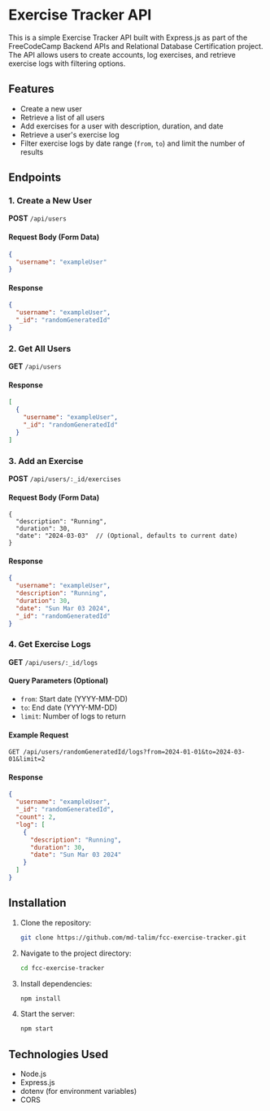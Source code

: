 # Exercise Tracker API

This is a simple Exercise Tracker API built with Express.js as part of the FreeCodeCamp Backend APIs and Relational Database Certification project. The API allows users to create accounts, log exercises, and retrieve exercise logs with filtering options.

## Features

- Create a new user
- Retrieve a list of all users
- Add exercises for a user with description, duration, and date
- Retrieve a user's exercise log
- Filter exercise logs by date range (`from`, `to`) and limit the number of results

## Endpoints

### 1. Create a New User

**POST** `/api/users`

#### Request Body (Form Data)
```json
{
  "username": "exampleUser"
}
```

#### Response
```json
{
  "username": "exampleUser",
  "_id": "randomGeneratedId"
}
```

### 2. Get All Users

**GET** `/api/users`

#### Response
```json
[
  {
    "username": "exampleUser",
    "_id": "randomGeneratedId"
  }
]
```

### 3. Add an Exercise

**POST** `/api/users/:_id/exercises`

#### Request Body (Form Data)
```jsonc
{
  "description": "Running",
  "duration": 30,
  "date": "2024-03-03"  // (Optional, defaults to current date)
}
```

#### Response
```json
{
  "username": "exampleUser",
  "description": "Running",
  "duration": 30,
  "date": "Sun Mar 03 2024",
  "_id": "randomGeneratedId"
}
```

### 4. Get Exercise Logs

**GET** `/api/users/:_id/logs`

#### Query Parameters (Optional)
- `from`: Start date (YYYY-MM-DD)
- `to`: End date (YYYY-MM-DD)
- `limit`: Number of logs to return

#### Example Request
```
GET /api/users/randomGeneratedId/logs?from=2024-01-01&to=2024-03-01&limit=2
```

#### Response
```json
{
  "username": "exampleUser",
  "_id": "randomGeneratedId",
  "count": 2,
  "log": [
    {
      "description": "Running",
      "duration": 30,
      "date": "Sun Mar 03 2024"
    }
  ]
}
```

## Installation

1. Clone the repository:
   ```sh
   git clone https://github.com/md-talim/fcc-exercise-tracker.git
   ```
2. Navigate to the project directory:
   ```sh
   cd fcc-exercise-tracker
   ```
3. Install dependencies:
   ```sh
   npm install
   ```
4. Start the server:
   ```sh
   npm start
   ```

## Technologies Used

- Node.js
- Express.js
- dotenv (for environment variables)
- CORS
